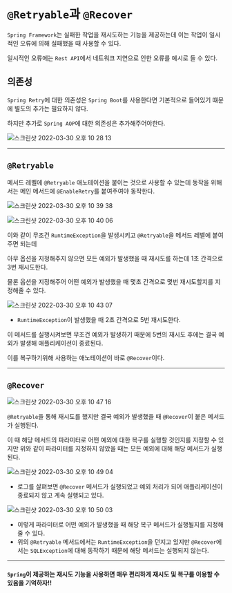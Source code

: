 # `@Retryable`과 `@Recover`

`Spring Framework`는 실패한 작업을 재시도하는 기능을 제공하는데 이는 작업이 일시적인 오류에 의해 실패했을 때 사용할 수 있다.

일시적인 오류에는 `Rest API`에서 네트워크 지연으로 인한 오류를 예시로 들 수 있다.

## 의존성
`Spring Retry`에 대한 의존성은 `Spring Boot`를 사용한다면 기본적으로 들어있기 떄문에 별도의 추가는 필요하지 않다.

하지만 추가로 `Spring AOP`에 대한 의존성은 추가해주어야한다.

![스크린샷 2022-03-30 오후 10 28 13](https://user-images.githubusercontent.com/60773356/160845761-1273e006-56a4-4efb-84cd-1e05815ed896.png)


---

## `@Retryable`
메서드 레벨에 `@Retryable` 애노테이션을 붙이는 것으로 사용할 수 있는데 동작을 위해서는 메인 메서드에 `@EnableRetry`를 붙여주여야 동작한다.

![스크린샷 2022-03-30 오후 10 39 38](https://user-images.githubusercontent.com/60773356/160848095-044b210f-bd89-4ec0-a751-810cbbeb0e1d.png)

![스크린샷 2022-03-30 오후 10 40 06](https://user-images.githubusercontent.com/60773356/160848182-d518c27a-df60-4f28-bebb-c3962647d48f.png)

이와 같이 무조건 `RuntimeException`을 발생시키고 `@Retryable`을 메서드 레벨에 붙여주면 되는데

아무 옵션을 지정해주지 않으면 모든 예외가 발생했을 때 재시도를 하는데 1초 간격으로 3번 재시도한다.

물론 옵션을 지정해주어 어떤 예외가 발생했을 때 몇초 간격으로 몇번 재시도할지를 지정해줄 수 있다.

![스크린샷 2022-03-30 오후 10 43 07](https://user-images.githubusercontent.com/60773356/160848833-fbd37734-d4e0-434c-848f-d76c95d4cefb.png)
- `RuntimeException`이 발생했을 때 2초 간격으로 5번 재시도한다.

이 메서드를 실행시켜보면 무조건 예외가 발생하기 때문에 5번의 재시도 후에는 결국 예외가 발생해 애플리케이션이 종료된다.

이를 복구하기위해 사용하는 애노테이션이 바로 `@Recover`이다.

---

## `@Recover`
![스크린샷 2022-03-30 오후 10 47 16](https://user-images.githubusercontent.com/60773356/160849718-40f06959-86cc-4d24-b407-9d219f7e29ed.png)

`@Retryable`을 통해 재시도를 했지만 결국 예외가 발생했을 때 `@Recover`이 붙은 메서드가 실행된다.

이 때 해당 메서드의 파라미터로 어떤 예외에 대한 복구를 실행할 것인지를 지정할 수 있지만 위와 같이 파라미터를 지정하지 않았을 때는 모든 예외에 대해 해당 메서드가 실행된다.

![스크린샷 2022-03-30 오후 10 49 04](https://user-images.githubusercontent.com/60773356/160850126-443bdc96-e9a4-4dac-8dd9-5bbbda71c331.png)
- 로그를 살펴보면 `@Recover` 메서드가 실행되었고 예외 처리가 되어 애플리케이션이 종료되지 않고 계속 실행되고 있다.

![스크린샷 2022-03-30 오후 10 50 03](https://user-images.githubusercontent.com/60773356/160850339-089a4470-7624-47cf-90cb-a0c72426d3f8.png)
- 이렇게 파라미터로 어떤 예외가 발생했을 때 해당 복구 메서드가 실행될지를 지정해줄 수 있다.
- 위의 `@Retryable` 메서드에서는 `RuntimeException`을 던지고 있지만 `@Recover`에서는 `SQLException`에 대해 동작하기 때문에 해당 메서드는 실행되지 않는다.

---

#### `Spring`이 제공하는 재시도 기능을 사용하면 매우 편리하게 재시도 및 복구를 이용할 수 있음을 기억하자!!

